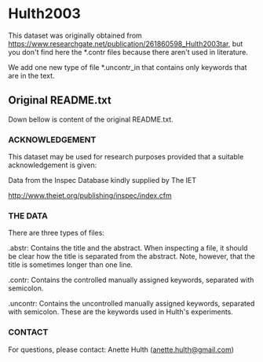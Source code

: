 # Hulth2003
This dataset was originally obtained from https://www.researchgate.net/publication/261860598_Hulth2003tar, but you 
don't find here the *.contr files because there aren't used in literature.

We add one new type of file *.uncontr_in that contains only keywords that are in the text.


## Original README.txt
Down bellow is content of the original README.txt.
### ACKNOWLEDGEMENT

This dataset may be used for research purposes provided that a
suitable acknowledgement is given:

Data from the Inspec Database kindly supplied by The IET

http://www.theiet.org/publishing/inspec/index.cfm


### THE DATA
There are three types of files:

.abstr: Contains the title and the abstract. When inspecting a file,
it should be clear how the title is separated from the abstract. Note,
however, that the title is sometimes longer than one line.

.contr: Contains the controlled manually assigned keywords, separated
with semicolon.

.uncontr: Contains the uncontrolled manually assigned keywords,
separated with semicolon. These are the keywords used in Hulth's
experiments.

### CONTACT
For questions, please contact: Anette Hulth (anette.hulth@gmail.com)

